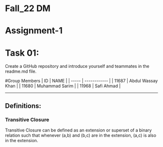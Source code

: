 # Fall_22 DM
# Assignment-1

# Task 01: 
Create a GitHub repository and introduce yourself and teammates in the readme.md file.

#Group Members
| ID    | NAME               |
| ----- | ------------       |
| 11687 | Abdul Wassay Khan  |
| 11680 | Muhammad Sarim     |
| 11968 | Safi Ahmad         |
    
-----------------------
## Definitions:
### <a name="TransitiveClosure">Transitive Closure</a>
Transitive Closure can be defined as an extension or superset of a binary relation such that whenever (a,b) and (b,c) are in the extension, (a,c) is also in the extension.
